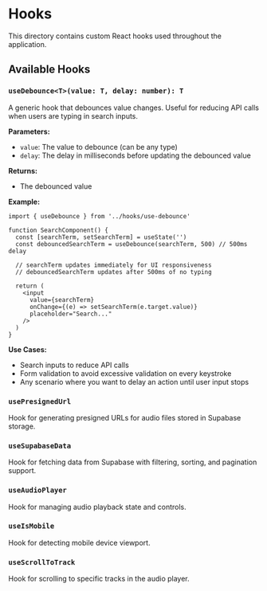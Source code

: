 # Hooks

This directory contains custom React hooks used throughout the application.

## Available Hooks

### `useDebounce<T>(value: T, delay: number): T`

A generic hook that debounces value changes. Useful for reducing API calls when users are typing in search inputs.

**Parameters:**
- `value`: The value to debounce (can be any type)
- `delay`: The delay in milliseconds before updating the debounced value

**Returns:**
- The debounced value

**Example:**
```tsx
import { useDebounce } from '../hooks/use-debounce'

function SearchComponent() {
  const [searchTerm, setSearchTerm] = useState('')
  const debouncedSearchTerm = useDebounce(searchTerm, 500) // 500ms delay
  
  // searchTerm updates immediately for UI responsiveness
  // debouncedSearchTerm updates after 500ms of no typing
  
  return (
    <input
      value={searchTerm}
      onChange={(e) => setSearchTerm(e.target.value)}
      placeholder="Search..."
    />
  )
}
```

**Use Cases:**
- Search inputs to reduce API calls
- Form validation to avoid excessive validation on every keystroke
- Any scenario where you want to delay an action until user input stops

### `usePresignedUrl`

Hook for generating presigned URLs for audio files stored in Supabase storage.

### `useSupabaseData`

Hook for fetching data from Supabase with filtering, sorting, and pagination support.

### `useAudioPlayer`

Hook for managing audio playback state and controls.

### `useIsMobile`

Hook for detecting mobile device viewport.

### `useScrollToTrack`

Hook for scrolling to specific tracks in the audio player.

